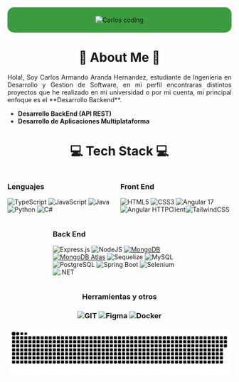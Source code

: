 <div align="center" style="background-color:#3B9C3F; padding: 20px; border-radius: 15px;">
  <img src="https://play.pokemonshowdown.com/sprites/ani/breloom.gif" alt="Carlos coding" width="100" />
</div>
<h1 align="center">💫 About Me 💫</h1>

<p align="justify">Hola!, Soy Carlos Armando Aranda Hernandez, estudiante de Ingenieria en Desarrollo y Gestion de Software, en mi perfil encontraras distintos proyectos que he realizado en mi universidad o por mi cuenta, mi principal enfoque es el **Desarrollo Backend**.</p>

- **Desarrollo BackEnd (API REST)**
- **Desarrollo de Aplicaciones Multiplataforma**

<h1 align="center">💻 Tech Stack 💻</h1>
<div align="center">

<div style="width: 250px; display: inline-block; text-align: left;">
    <h3>Lenguajes</h3>
    <!-- Front End -->

![TypeScript](https://img.shields.io/badge/typescript-%23007ACC.svg?style=for-the-badge&logo=typescript&logoColor=white) ![JavaScript](https://img.shields.io/badge/javascript-%23323330.svg?style=for-the-badge&logo=javascript&logoColor=%23F7DF1E) ![Java](https://img.shields.io/badge/java-%23ED8B00.svg?style=for-the-badge&logo=java&logoColor=white)
 <img src="https://img.shields.io/badge/Python-FFD43B?style=for-the-badge&logo=python&logoColor=blue" alt="Python" /> ![C#](https://img.shields.io/badge/C%23-239120?style=for-the-badge&logo=c-sharp&logoColor=white)

  </div>
<div style="width: 250px; display: inline-block; text-align: left;">
    <h3>Front End</h3>
    <!-- Front End -->

![HTML5](https://img.shields.io/badge/html5-%23E34F26.svg?style=for-the-badge&logo=html5&logoColor=white) ![CSS3](https://img.shields.io/badge/css3-%231572B6.svg?style=for-the-badge&logo=css3&logoColor=white) ![Angular 17](https://img.shields.io/badge/Angular-%23DD0031.svg?logo=angular&logoColor=white&style=for-the-badge)  ![Angular HTTPClient](https://img.shields.io/badge/Angular_HTTPClient-%233D7E98.svg?style=for-the-badge&logo=angular&logoColor=white)![TailwindCSS](https://img.shields.io/badge/tailwindcss-%2338B2AC.svg?style=for-the-badge&logo=tailwind-css&logoColor=white)  

  </div>
  
  <div style="width: 300px; display: inline-block; text-align: left;">
    <h3>Back End</h3>
    <!-- Back End -->

![Express.js](https://img.shields.io/badge/Express.js-%23000000.svg?logo=express&logoColor=white&style=for-the-badge) ![NodeJS](https://img.shields.io/badge/node.js-6DA55F?style=for-the-badge&logo=node.js&logoColor=white) [![MongoDB](https://img.shields.io/badge/MongoDB-%2347A248.svg?logo=mongodb&logoColor=white&style=for-the-badge)](https://www.mongodb.com/) [![MongoDB Atlas](https://img.shields.io/badge/MongoDB_Atlas-4DB33D?style=for-the-badge&logo=mongodb&logoColor=white)](https://www.mongodb.com/cloud/atlas) ![Sequelize](https://img.shields.io/badge/Sequelize-%236121A8.svg?style=for-the-badge&logo=sequelize&logoColor=white) ![MySQL](https://img.shields.io/badge/mysql-%2300f.svg?style=for-the-badge&logo=mysql&logoColor=white) ![PostgreSQL](https://img.shields.io/badge/postgresql-%23316192.svg?style=for-the-badge&logo=postgresql&logoColor=white) ![Spring Boot](https://img.shields.io/badge/spring_boot-%236DB33F.svg?style=for-the-badge&logo=spring-boot&logoColor=white) ![Selenium](https://img.shields.io/badge/selenium-6DA55F?style=for-the-badge&logo=selenium&logoColor=white) ![.NET](https://img.shields.io/badge/.NET-512BD4?style=for-the-badge&logo=dotnet&logoColor=white)


 



  </div>
<div/>
<div align="center" class="width:300px;">
  <h3>Herramientas y otros<h3/>

![GIT](https://img.shields.io/badge/Git-fc6d26?style=for-the-badge&logo=git&logoColor=white)  ![Figma](https://img.shields.io/badge/figma-%23F24E1E.svg?style=for-the-badge&logo=figma&logoColor=white) ![Docker](https://img.shields.io/badge/docker-%230db7ed.svg?style=for-the-badge&logo=docker&logoColor=white)

<div/>

<p align="center">
 <img width="1000" src="./github-snake.svg" alt="snake"/>
</p>
<!-- Proudly created with GPRM ( https://gprm.itsvg.in ) -->

